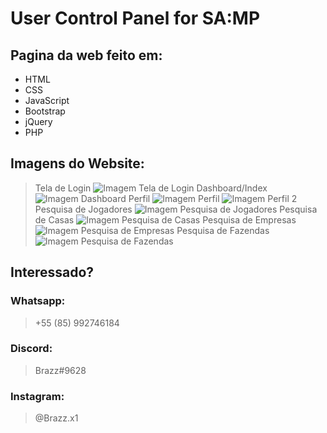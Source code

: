 # User Control Panel for SA:MP

## Pagina da web feito em:
- HTML
- CSS
- JavaScript
- Bootstrap
- jQuery
- PHP

## Imagens do Website:
> Tela de Login
![Imagem Tela de Login](imagens/Screenshot_53.png)
> Dashboard/Index
![Imagem Dashboard](imagens/Screenshot_54.png)
> Perfil
![Imagem Perfil](imagens/Screenshot_55.png)
![Imagem Perfil 2](imagens/Screenshot_56.png)
> Pesquisa de Jogadores
![Imagem Pesquisa de Jogadores](imagens/Screenshot_57.png)
> Pesquisa de Casas
![Imagem Pesquisa de Casas](imagens/Screenshot_58.png)
> Pesquisa de Empresas
![Imagem Pesquisa de Empresas](imagens/Screenshot_59.png)
> Pesquisa de Fazendas
![Imagem Pesquisa de Fazendas](imagens/Screenshot_57.png)

## Interessado?
### Whatsapp:
> +55 (85) 992746184
### Discord:
> Brazz#9628
### Instagram:
> @Brazz.x1
